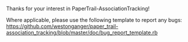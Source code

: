 Thanks for your interest in PaperTrail-AssociationTracking!

Where applicable, please use the following template to report any bugs:
https://github.com/westonganger/paper_trail-association_tracking/blob/master/doc/bug_report_template.rb
